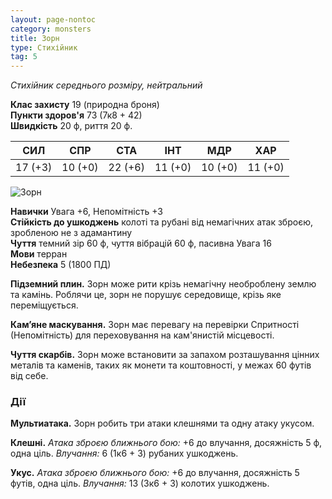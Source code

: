 ```yaml
---
layout: page-nontoc
category: monsters
title: Зорн
type: Стихійник
tag: 5
---
```


_Стихійник середнього розміру, нейтральний_

**Клас захисту** 19 (природна броня)    
**Пункти здоров'я** 73 (7к8 + 42)    
**Швидкість** 20 ф, риття 20 ф.

| СИЛ     | СПР     | СТА     | ІНТ     | МДР     | ХАР     |
| ------- | ------- | ------- | ------- | ------- | ------- |
| 17 (+3) | 10 (+0) | 22 (+6) | 11 (+0) | 10 (+0) | 11 (+0) |

![Зорн](https://www.dndbeyond.com/avatars/thumbnails/30836/551/1000/1000/638063939544338029.png)

**Навички** Увага +6, Непомітність +3    
**Стійкість до ушкоджень** колоті та рубані від немагічних атак зброєю, зробленою не з адамантину    
**Чуття** темний зір 60 ф, чуття вібрацій 60 ф, пасивна Увага 16    
**Мови** терран    
**Небезпека** 5 (1800 ПД)

**Підземний плин.** Зорн може рити крізь немагічну необроблену землю та камінь. Роблячи це, зорн не порушує середовище, крізь яке переміщується.    

**Кам’яне маскування.** Зорн має перевагу на перевірки Спритності (Непомітність) для переховування на кам'янистій місцевості.    

**Чуття скарбів.** Зорн може встановити за запахом розташування цінних металів та каменів, таких як монети та коштовності, у межах 60 футів від себе.

### Дії
**Мультиатака.** Зорн робить три атаки клешнями та одну атаку укусом.    

**Клешні.** _Атака зброєю ближнього бою:_ +6 до влучання, досяжність 5 ф, одна ціль. _Влучання:_ 6 (1к6 + 3) рубаних ушкоджень.    

**Укус.** _Атака зброєю ближнього бою:_ +6 до влучання, досяжність 5 футів, одна ціль. _Влучання:_ 13 (3к6 + 3) колотих ушкоджень.
